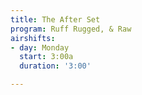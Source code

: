 ```yaml
---
title: The After Set
program: Ruff Rugged, & Raw
airshifts:
- day: Monday
  start: 3:00a
  duration: '3:00'

---
```

